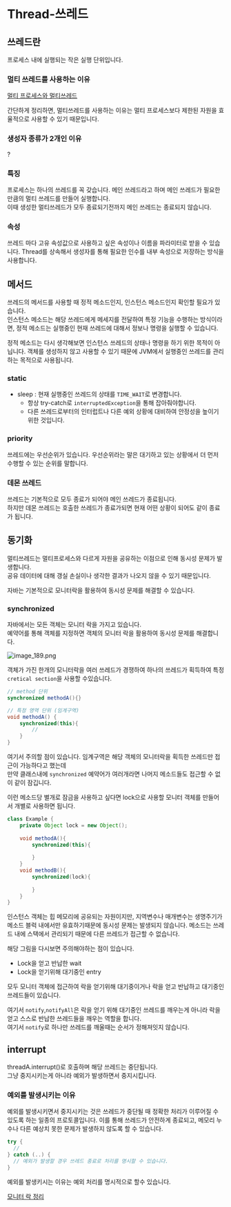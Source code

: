 # Thread-쓰레드

## 쓰레드란
프로세스 내에 실행되는 작은 실행 단위입니다.

### 멀티 쓰레드를 사용하는 이유
[멀티 프로세스와 멀티쓰레드](MultiThread.md)

간단하게 정리하면, 멀티쓰레드를 사용하는 이유는 멀티 프로세스보다 제한된 자원을 효율적으로 사용할 수 있기 때문입니다.

### 생성자 종류가 2개인 이유
?

### 특징
프로세스는 하나의 쓰레드를 꼭 갖습니다. 메인 쓰레드라고 하며 메인 쓰레드가 필요한 만큼의 멀티 쓰레드를 만들어
실행합니다.  
이때 생성한 멀티쓰레드가 모두 종료되기전까지 메인 쓰레드는 종료되지 않습니다.

### 속성
쓰레드 마다 고유 속성값으로 사용하고 싶은 속성이나 이름을 파라미터로 받을 수 있습니다.
Thread를 상속해서 생성자를 통해 필요한 인수를 내부 속성으로 저장하는 방식을 사용합니다.

## 메서드
쓰레드의 메서드를 사용할 때 정적 메소드인지, 인스턴스 메소드인지 확인할 필요가 있습니다.  
인스턴스 메소드는 해당 쓰레드에게 메세지를 전달하여 특정 기능을 수행하는 방식이라면,
정적 메소드는 실행중인 현재 쓰레드에 대해서 정보나 명령을 실행할 수 있습니다.

정적 메소드는 다시 생각해보면 인스턴스 쓰레드의 상태나 명령을 하기 위한 목적이 아닙니다.
객체를 생성하지 않고 사용할 수 있기 때문에 JVM에서 실행중인 쓰레드를 관리하는 목적으로 사용됩니다.

### static
+ sleep : 현재 실행중인 쓰레드의 상태를 `TIME_WAIT`로 변경합니다.
    + 항상 try-catch로 `interruptedException`을 통해 잡아줘야합니다.
    + 다른 쓰레드로부터의 인터럽트나 다른 예외 상황에 대비하여 안정성을 높이기 위한 것입니다.

### priority
쓰레드에는 우선순위가 있습니다. 우선순위라는 말은 대기하고 있는 상황에서 더 먼저 수행할 수 있는 순위를 말합니다.

### 데몬 쓰레드
쓰레드는 기본적으로 모두 종료가 되어야 메인 쓰레드가 종료됩니다.  
하지만 데몬 쓰레드는 호출한 쓰레드가 종료가되면 현재 어떤 상황이 되어도 같이 종료가 됩니다.

## 동기화
멀티쓰레드는 멀티프로세스와 다르게 자원을 공유하는 이점으로 인해 동시성 문제가 발생합니다.  
공유 데이터에 대해 갱실 손실이나 생각한 결과가 나오지 않을 수 있기 때문입니다.

자바는 기본적으로 모니터락을 활용하여 동시성 문제를 해결할 수 있습니다.

### synchronized
자바에서는 모든 객체는 모니터 락을 가지고 있습니다.  
예약어를 통해 객체를 지정하면 객체의 모니터 락을 활용하여 동시성 문제를 해결합니다.

![image_189.png](image_189.png)

객체가 가진 한개의 모니터락을 여러 쓰레드가 경쟁하여 하나의 쓰레드가 획득하여 특정 `cretical section`을 사용할 수있습니다.
```Java
// method 단위
synchronized methodA(){}

// 특정 영역 단위 (임계구역)
void methodA() {
    synchronized(this){
        //    
    }
}
```  
여기서 주의할 점이 있습니다. 임계구역은 해당 객체의 모니터락을 획득한 쓰레드만 접근이 가능하다고 했는데  
만약 클래스내에 `synchronized` 예약어가 여러개라면 나머지 메소드들도 접근할 수 없이 같이 잠깁니다.

이런 메소드당 별개로 잠금을 사용하고 싶다면 lock으로 사용할 모니터 객체를 만들어서 개별로 사용하면 됩니다.

```Java
class Example {
    private Object lock = new Object();
    
    void methodA(){
        synchronized(this){
        
        }
    }
    void methodB(){
        synchronized(lock){
        
        }
    }
}
```  
인스턴스 객체는 힙 메모리에 공유되는 자원이지만, 지역변수나 매개변수는 생명주기가 메소드 블럭 내에서만 유효하기때문에
동시성 문제는 발생되지 않습니다. 메소드는 쓰레드 내에 스택에서 관리되기 때문에 다른 쓰레드가 접근할 수 없습니다.


해당 그림을 다시보면 주의해야하는 점이 있습니다.
+ Lock을 얻고 반납한 wait
+ Lock을 얻기위해 대기중인 entry

모두 모니터 객체에 접근하여 락을 얻기위해 대기중이거나 락을 얻고 반납하고 대기중인 쓰레드들이 있습니다.

여기서 `notify`,`notifyAll`은 락을 얻기 위해 대기중인 쓰레드를 깨우는게 아니라
락을 얻고 스스로 반납한 쓰레드들을 깨우는 역할을 합니다.  
여기서 `notify`로 하나만 쓰레드를 깨울때는 순서가 정해져잇지 않습니다.

## interrupt
threadA.interrupt()로 호출하며 해당 쓰레드는 중단됩니다.  
그냥 중지시키는게 아니라 예외가 발생하면서 중지시킵니다.

### 예외를 발생시키는 이유
예외를 발생시키면서 중지시키는 것은 쓰레드가 중단될 때 정확한 처리가 이루어질 수 있도록 하는
일종의 프로토콜입니다. 이를 통해 쓰레드가 안전하게 종료되고,
메모리 누수나 다른 예상치 못한 문제가 발생하지 않도록 할 수 있습니다.

```Java
try {
  //
} catch (..) {
  // 예외가 발생할 경우 쓰레드 종료로 처리를 명시할 수 있습니다.  
} 
```  

예외를 발생키시는 이유는 예외 처리를 명시적으로 할수 있습니다.

[모니터 락 정리]((https://tarunjain07.medium.com/java-monitor-notes-40ff746dfec3))